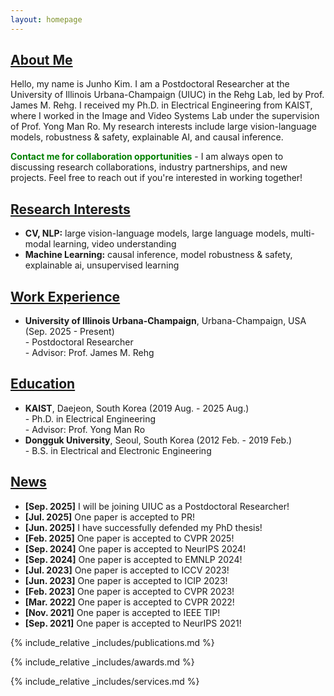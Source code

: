 ```yaml
---
layout: homepage
---
```


## <u>About Me</u>

Hello, my name is Junho Kim. I am a Postdoctoral Researcher at the University of Illinois Urbana-Champaign (UIUC) in the Rehg Lab, led by Prof. James M. Rehg. I received my Ph.D. in Electrical Engineering from KAIST, where I worked in the Image and Video Systems Lab under the supervision of Prof. Yong Man Ro. My research interests include large vision-language models, robustness & safety, explainable AI, and causal inference.

<span style="color: green !important;">**Contact me for collaboration opportunities**</span> - I am always open to discussing research collaborations, industry partnerships, and new projects. Feel free to reach out if you're interested in working together!

## <u>Research Interests</u>

- **CV, NLP:** large vision-language models, large language models, multi-modal learning, video understanding
- **Machine Learning:** causal inference, model robustness & safety, explainable ai, unsupervised learning


## <u>Work Experience</u>

- **University of Illinois Urbana-Champaign**, Urbana-Champaign, USA (Sep. 2025 - Present)<br>- Postdoctoral Researcher<br>- Advisor: Prof. James M. Rehg


## <u>Education</u>

- **KAIST**, Daejeon, South Korea (2019 Aug. - 2025 Aug.)<br>- Ph.D. in Electrical Engineering<br>- Advisor: Prof. Yong Man Ro
- **Dongguk University**, Seoul, South Korea (2012 Feb. - 2019 Feb.)<br>- B.S. in Electrical and Electronic Engineering


## <u>News</u>
- **[Sep. 2025]** I will be joining UIUC as a Postdoctoral Researcher!
- **[Jul. 2025]** One paper is accepted to PR!
- **[Jun. 2025]** I have successfully defended my PhD thesis!
- **[Feb. 2025]** One paper is accepted to CVPR 2025!
- **[Sep. 2024]** One paper is accepted to NeurIPS 2024!
- **[Sep. 2024]** One paper is accepted to EMNLP 2024!
- **[Jul. 2023]** One paper is accepted to ICCV 2023!
- **[Jun. 2023]** One paper is accepted to ICIP 2023!
- **[Feb. 2023]** One paper is accepted to CVPR 2023!
- **[Mar. 2022]** One paper is accepted to CVPR 2022!
- **[Nov. 2021]** One paper is accepted to IEEE TIP!
- **[Sep. 2021]** One paper is accepted to NeurIPS 2021!


{% include_relative _includes/publications.md %}


{% include_relative _includes/awards.md %}


{% include_relative _includes/services.md %}
